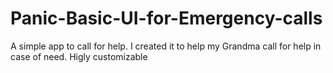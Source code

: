 # Panic-Basic-UI-for-Emergency-calls
A simple app to call for help. I created it to help my Grandma call for help in case of need. Higly customizable
